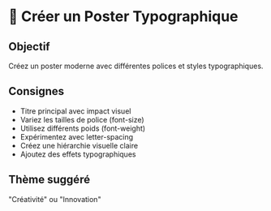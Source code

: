 # 🎨 Créer un Poster Typographique

## Objectif
Créez un poster moderne avec différentes polices et styles typographiques.

## Consignes
- Titre principal avec impact visuel
- Variez les tailles de police (font-size)
- Utilisez différents poids (font-weight)
- Expérimentez avec letter-spacing
- Créez une hiérarchie visuelle claire
- Ajoutez des effets typographiques

## Thème suggéré
"Créativité" ou "Innovation"